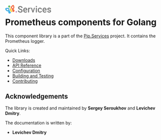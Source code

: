 # <img src="https://github.com/pip-services/pip-services/raw/master/design/Logo.png" alt="Pip.Services Logo" style="max-width:30%"> <br/> Prometheus components for Golang

This component library is a part of the [Pip.Services](https://github.com/pip-services/pip-services) project.
It contains the Prometheus logger.

Quick Links:

* [Downloads](https://github.com/pip-services3-go/pip-services3-prometheus-go/blob/master/docs/Downloads.md)
* [API Reference](https://godoc.org/github.com/pip-services3-prometheus-go/)
* [Configuration](https://github.com/pip-services3-go/pip-services3-prometheus-go/blob/master/docs/Configuration.md)
* [Building and Testing](https://github.com/pip-services3-go/pip-services3-prometheus-go/blob/master/docs/Development.md)
* [Contributing](https://github.com/pip-services3-go/pip-services3-prometheus-go/blob/master/docs/Development.md#contrib)

## Acknowledgements

The library is created and maintained by **Sergey Seroukhov** and **Levichev Dmitry**.

The documentation is written by:
- **Levichev Dmitry**